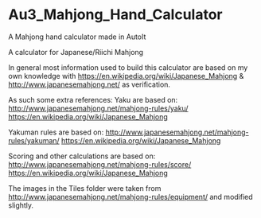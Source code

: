 # Au3_Mahjong_Hand_Calculator
A Mahjong hand calculator made in AutoIt

A calculator for Japanese/Riichi Mahjong

In general most information used to build this calculator are based on my own knowledge with https://en.wikipedia.org/wiki/Japanese_Mahjong & http://www.japanesemahjong.net/ as verification.

As such some extra references:
Yaku are based on:
http://www.japanesemahjong.net/mahjong-rules/yaku/
https://en.wikipedia.org/wiki/Japanese_Mahjong

Yakuman rules are based on:
http://www.japanesemahjong.net/mahjong-rules/yakuman/
https://en.wikipedia.org/wiki/Japanese_Mahjong

Scoring and other calculations are based on:
http://www.japanesemahjong.net/mahjong-rules/score/
https://en.wikipedia.org/wiki/Japanese_Mahjong

The images in the Tiles folder were taken from http://www.japanesemahjong.net/mahjong-rules/equipment/ and modified slightly.
